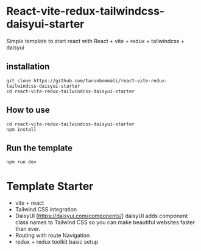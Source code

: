 # React-vite-redux-tailwindcss-daisyui-starter

Simple template to start react with React + vite + redux + tailwindcss + daisyui 

## installation

```
git clone https://github.com/tarunbommali/react-vite-redux-tailwindcss-daisyui-starter
cd react-vite-redux-tailwindcss-daisyui-starter
```
## How to use
```
cd react-vite-redux-tailwindcss-daisyui-starter
npm install
```

## Run the template
```
npm run dev
```


# Template Starter
- vite + react
- Tailwind CSS integration
- DaisyUI [https://daisyui.com/components/]
  daisyUI adds component class names to Tailwind CSS
  so you can make beautiful websites faster than ever.
- Routing with route Navigation 
- redux + redux toolkit basic setup
  




















